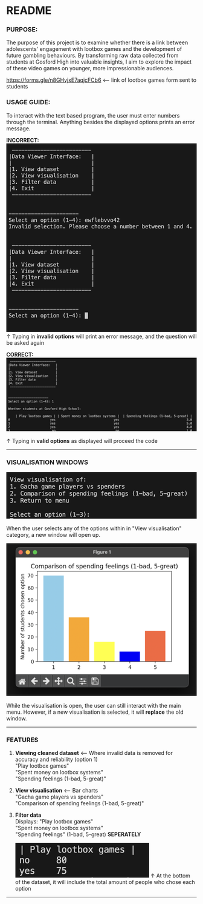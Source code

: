 # **README**

### **PURPOSE:**  
The purpose of this project is to examine whether there is a link between adolescents' engagement with lootbox games and the development of future gambling behaviours. By transforming raw data collected from students at Gosford High into valuable insights, I aim to explore the impact of these video games on younger, more impressionable audiences.

https://forms.gle/n8GHvjxE7aqjcFCb6 <-- link of lootbox games form sent to students

### **USAGE GUIDE:** 

To interact with the text based program, the user must enter numbers through the terminal. Anything besides the displayed options prints an error message.

**INCORRECT:**
![alt text](interaction_wrong.png)
↑ Typing in **invalid options** will print an error message, and the question will be asked again

**CORRECT:**
![alt text](interaction_right.png)

↑ Typing in **valid options** as displayed will proceed the code

-------
### **VISUALISATION WINDOWS**
![alt text](visu_options.png)

When the user selects any of the options within in "View visualisation" category, a new window will open up. 

![alt text](visualisation.png)

While the visualisation is open, the user can still interact with the main menu. However, if a new visualisation is selected, it will **replace** the old window. 

----
### **FEATURES**  
1. **Viewing cleaned dataset** <-- Where invalid data is removed for accuracy and reliability (option 1)  
"Play lootbox games"  
"Spent money on lootbox systems"  
"Spending feelings (1-bad, 5-great)"

2. **View visualisation** <-- Bar charts  
"Gacha game players vs spenders"  
"Comparison of spending feelings (1-bad, 5-great)"

3. **Filter data**  
Displays:
"Play lootbox games"  
"Spent money on lootbox systems"  
"Spending feelings" (1-bad, 5-great) 
**SEPERATELY**

    ![alt text](filter.png)
↑ At the bottom of the dataset, it will include the total amount of people who chose each option

--------